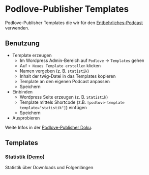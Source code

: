 # Podlove-Publisher Templates

Podlove-Publisher Templates die wir für den [Entbehrliches-Podcast](https://podcast.entbehrlich.es/) verwenden.

## Benutzung

* Template erzeugen
  * Im Wordpress Admin-Bereich auf `Podlove` -> `Templates` gehen
  * Auf `+ Neues Template erstellen` klicken
  * Namen vergeben (z. B. `statistik`)
  * Inhalt der twig-Datei in das Templates kopieren
  * Template an den eigenen Podcast anpassen
  * Speichern
* Einbinden
  * Wordpress Seite erzeugen (z. B. `Statistik`)
  * Template mittels Shortcode (z.B. `[podlove-template template="statistik"]`) einfügen
  * Speichern
* Ausprobieren

Weite Infos in der [Podlove-Publisher Doku](https://docs.podlove.org/podlove-publisher/guides/templates).

## Templates

### Statistik ([Demo](https://podcast.entbehrlich.es/statistik/))

Statistik über Downloads und Folgenlängen
